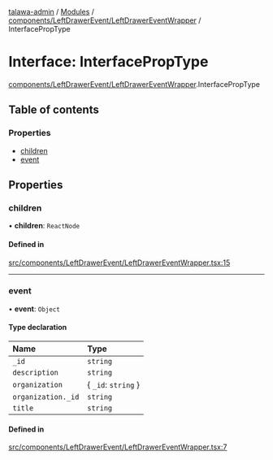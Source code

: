 [talawa-admin](../README.md) / [Modules](../modules.md) / [components/LeftDrawerEvent/LeftDrawerEventWrapper](../modules/components_LeftDrawerEvent_LeftDrawerEventWrapper.md) / InterfacePropType

# Interface: InterfacePropType

[components/LeftDrawerEvent/LeftDrawerEventWrapper](../modules/components_LeftDrawerEvent_LeftDrawerEventWrapper.md).InterfacePropType

## Table of contents

### Properties

- [children](components_LeftDrawerEvent_LeftDrawerEventWrapper.InterfacePropType.md#children)
- [event](components_LeftDrawerEvent_LeftDrawerEventWrapper.InterfacePropType.md#event)

## Properties

### children

• **children**: `ReactNode`

#### Defined in

[src/components/LeftDrawerEvent/LeftDrawerEventWrapper.tsx:15](https://github.com/Anvita0305/talawa-admin/blob/9600608/src/components/LeftDrawerEvent/LeftDrawerEventWrapper.tsx#L15)

___

### event

• **event**: `Object`

#### Type declaration

| Name | Type |
| :------ | :------ |
| `_id` | `string` |
| `description` | `string` |
| `organization` | \{ `_id`: `string`  \} |
| `organization._id` | `string` |
| `title` | `string` |

#### Defined in

[src/components/LeftDrawerEvent/LeftDrawerEventWrapper.tsx:7](https://github.com/Anvita0305/talawa-admin/blob/9600608/src/components/LeftDrawerEvent/LeftDrawerEventWrapper.tsx#L7)
